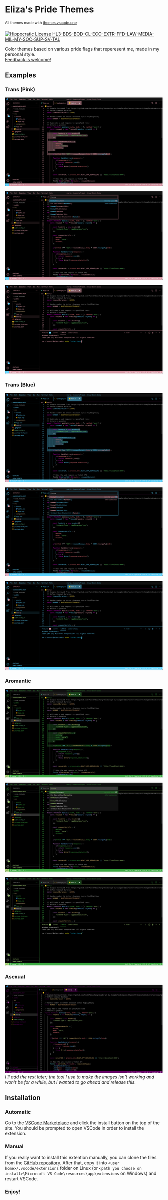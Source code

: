 # Eliza's Pride Themes

<sup>All themes made with [themes.vscode.one](https://themes.vscode.one/)</sup>

[![Hippocratic License HL3-BDS-BOD-CL-ECO-EXTR-FFD-LAW-MEDIA-MIL-MY-SOC-SUP-SV-TAL](https://img.shields.io/static/v1?label=Hippocratic%20License&message=HL3-BDS-BOD-CL-ECO-EXTR-FFD-LAW-MEDIA-MIL-MY-SOC-SUP-SV-TAL&labelColor=5e2751&color=bc8c3d)](https://firstdonoharm.dev/version/3/0/bds-bod-cl-eco-extr-ffd-law-media-mil-my-soc-sup-sv-tal.html)

Color themes based on various pride flags that reperesent me, made in my personal style.\
[Feedback is welcome!](https://github.com/The-Gamer69/elizas-pride-themes/issues)

## Examples

### Trans (Pink)

![Pink trans theme example](./images/examples/trans/pink/example1.png)

![Pink trans theme example](./images/examples/trans/pink/example2.png)

![Pink trans theme example](./images/examples/trans/pink/example3.png)

### Trans (Blue)

![Blue trans theme example 1](./images/examples/trans/blue/example1.png)

![Blue trans theme example 2](./images/examples/trans/blue/example2.png)

![Blue trans theme example 3](./images/examples/trans/blue/example3.png)

### Aromantic

![Aromantic theme example 1](./images/examples/aro/example1.png)

![Aromantic theme example 2](./images/examples/aro/example2.png)

![Aromantic theme example 3](./images/examples/aro/example3.png)

### Asexual

![Asexual theme example 1](./images/examples/ace/example1.png)
_I'll add the rest later; the tool I use to make the images isn't working and won't be for a while, but I wanted to go ahead and release this._

## Installation

### Automatic

Go to the [VSCode Marketplace](https://marketplace.visualstudio.com/items?itemName=ElizaMuss.elizas-pride-themes) and click the install button on the top of the site. You should be prompted to open VSCode in order to install the extension.

### Manual

If you really want to install this extention manually, you can clone the files from the [GitHub repository](https://github.com/The-Gamer69/elizas-pride-themes). After that, copy it into `<user home>/.vscode/extensions` folder on Linux (or `<path you choose on install>\Microsoft VS Code\resources\app\extensions` on Windows) and restart VSCode.

### **Enjoy!**
